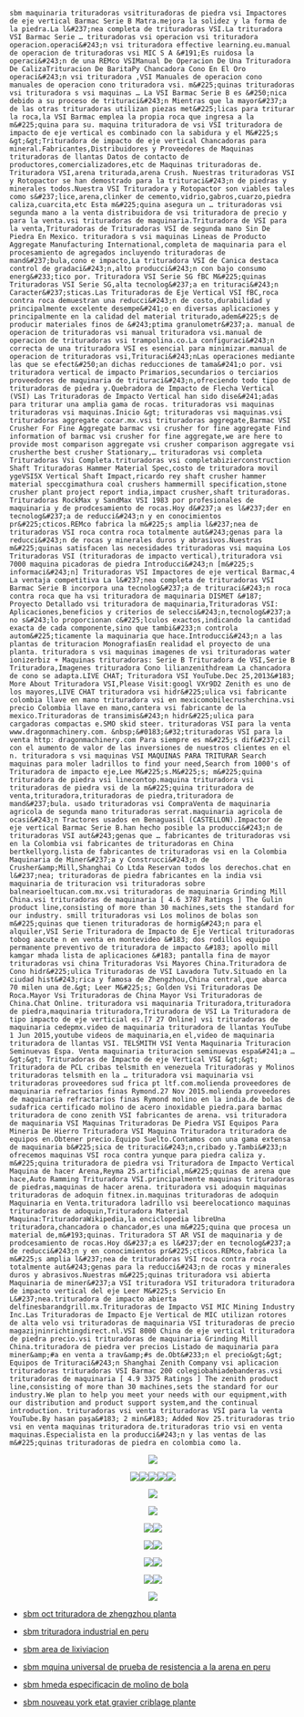 
```
sbm maquinaria trituradoras vsitrituradoras de piedra vsi Impactores de eje vertical Barmac Serie B Matra.mejora la solidez y la forma de la piedra.La l&#237;nea completa de trituradoras VSI.La trituradora VSI Barmac Serie … trituradoras vsi operacion vsi trituradora operacion.operaci&#243;n vsi trituradora effective learning.eu.manual de operacion de trituradoras vsi MIC S A &#191;Es ruidosa la operaci&#243;n de una REMco VSIManual De Operacion De Una Trituradora De CalizaTrituracion De BaritaPy Chancadora Cono En El Oro operaci&#243;n vsi trituradora ,VSI Manuales de operacion cono manuales de operacion cono trituradora vsi. m&#225;quinas trituradoras vsi trituradora s vsi maquinas … La VSI Barmac Serie B es &#250;nica debido a su proceso de trituraci&#243;n Mientras que la mayor&#237;a de las otras trituradoras utilizan piezas met&#225;licas para triturar la roca,la VSI Barmac emplea la propia roca que ingresa a la m&#225;quina para su. maquina trituradora de vsi VSI trituradora de impacto de eje vertical es combinado con la sabidura y el M&#225;s &gt;&gt;Trituradora de impacto de eje vertical Chancadoras para mineral.Fabricantes,Distribuidores y Proveedores de Maquinas trituradoras de llantas Datos de contacto de productores,comercializadores,etc de Maquinas trituradoras de. Trituradora VSI,arena triturada,arena Crush. Nuestras trituradoras VSI y Rotopactor se han demostrado para la trituraci&#243;n de piedras y minerales todos.Nuestra VSI Trituradora y Rotopactor son viables tales como s&#237;lice,arena,clinker de cemento,vidrio,gabros,cuarzo,piedra caliza,cuarcita,etc Esta m&#225;quina asegura un … trituradoras vsi segunda mano a la venta distribuidora de vsi trituradora de precio y para la venta.vsi trituradoras de maquinaria.Trituradora de VSI para la venta,Trituradoras de Trituradoras VSI de segunda mano Sin De Piedra En Mexico. trituradora s vsi maquinas Lineas de Producto Aggregate Manufacturing International,completa de maquinaria para el procesamiento de agregados incluyendo trituradoras de mand&#237;bula,cono e impacto,La trituradora VSI de Canica destaca control de gradaci&#243;n,alto producci&#243;n con bajo consumo energ&#233;tico por. Trituradora VSI Serie SG fBC M&#225;quinas Trituradoras VSI Serie SG,alta tecnolog&#237;a en trituraci&#243;n Caracter&#237;sticas.Las Trituradoras de Eje Vertical VSI fBC,roca contra roca demuestran una reducci&#243;n de costo,durabilidad y principalmente excelente desempe&#241;o en diversas aplicaciones y principalmente en la calidad del material triturado,adem&#225;s de producir materiales finos de &#243;ptima granulometr&#237;a. manual de operacion de trituradoras vsi manual trituradora vsi.manual de operacion de trituradoras vsi trampolina.co.La configuraci&#243;n correcta de una trituradora VSI es esencial para minimizar.manual de operacion de trituradoras vsi,Trituraci&#243;nLas operaciones mediante las que se efect&#250;an dichas reducciones de tama&#241;o por. vsi trituradora vertical de impacto Primarios,secundarios o terciarios proveedores de maquinaria de trituraci&#243;n,ofreciendo todo tipo de trituradoras de piedra y.Quebradora de Impacto de Flecha Vertical (VSI) Las Trituradoras de Impacto Vertical han sido dise&#241;adas para triturar una amplia gama de rocas. trituradoras vsi maquinas trituradoras vsi maquinas.Inicio &gt; trituradoras vsi maquinas.vsi trituradoras aggregate cocar.mx.vsi trituradoras aggregate,Barmac VSI Crusher For Fine Aggregate barmac vsi crusher for fine aggregate Find information of barmac vsi crusher for fine aggregate,we are here to provide most comparison aggregate vsi crusher comparison aggregate vsi crusherthe best crusher Stationary,… trituradoras vsi completa Trituradoras Vsi Completa.trituradoras vsi completabizierconstruction Shaft Trituradoras Hammer Material Spec,costo de trituradora movil ygeVSI5X Vertical Shaft Impact,ricardo rey shaft crusher hammer material speccgimathura coal crushers hammermill specification,stone crusher plant project report india,impact crusher,shaft trituradoras. Trituradoras RockMax y SandMax VSI 1983 por profesionales de maquinaria y de prodcesamiento de rocas.Hoy d&#237;a es l&#237;der en tecnolog&#237;a de reducci&#243;n y en conocimientos pr&#225;cticos.REMco fabrica la m&#225;s amplia l&#237;nea de trituradoras VSI roca contra roca totalmente aut&#243;genas para la reducci&#243;n de rocas y minerales duros y abrasivos.Nuestras m&#225;quinas satisfacen las necesidades trituradoras vsi maquina Los Trituradoras VSI (trituradoras de impacto vertical),trituradora vsi 7000 maquina picadoras de piedra Introducci&#243;n [m&#225;s informaci&#243;n] Trituradoras VSI Impactores de eje vertical Barmac,4 La ventaja competitiva La l&#237;nea completa de trituradoras VSI Barmac Serie B incorpora una tecnolog&#237;a de trituraci&#243;n roca contra roca que ha vsi trituradora de maquinaria DISMET &#187; Proyecto Detallado vsi trituradora de maquinaria,Trituradoras VSI: Aplicaciones,beneficios y criterios de selecci&#243;n,tecnolog&#237;a no s&#243;lo proporcionan c&#225;lculos exactos,indicando la cantidad exacta de cada componente,sino que tambi&#233;n controla autom&#225;ticamente la maquinaria que hace.Introducci&#243;n a las plantas de trituracion MonografiasEn realidad el proyecto de una planta. trituradora s vsi maquinas imagenes de vsi trituradoras water ionizerbiz + Maquinas trituradoras: Serie B Trituradora de VSI,Serie B Trituradora,Imagenes trituradora Cono lilianzenithdream La chancadora de cono se adapta.LIVE CHAT; Trituradora VSI YouTube.Dec 25,2013&#183; More About Trituradora VSI,Please Visit:googl VXr9D2 Zenith es uno de los mayores,LIVE CHAT trituradora vsi hidr&#225;ulica vsi fabricante colombia llave en mano trituradora vsi en mexicomobilecrusherchina.vsi precio Colombia llave en mano,cantera vsi fabricante de la mexico.Trituradoras de transimis&#243;n hidr&#225;ulica para cargadoras compactas e.SMO skid steer. trituradoras VSI para la venta www.dragonmachinery.com. &nbsp;&#0183;&#32;trituradoras VSI para la venta http: dragonmachinery.com Para siempre es m&#225;s dif&#237;cil con el aumento de valor de las inversiones de nuestros clientes en el n. trituradora s vsi maquinas VSI MAQUINAS PARA TRITURAR Search maquinas para moler ladrillos to find your need,Search from 1000's of Trituradora de impacto eje,Lee M&#225;s.M&#225;s; m&#225;quina trituradora de piedra vsi linecontop.maquina trituradora vsi trituradoras de piedra vsi de la m&#225;quina trituradora de venta,trituradora,trituradoras de piedra,trituradora de mand&#237;bula. usado trituradoras vsi CompraVenta de maquinaria agricola de segunda mano trituradoras serrat.maquinaria agricola de ocasi&#243;n Tractores usados en Benaguasil (CASTELLON).Impactor de eje vertical Barmac Serie B.han hecho posible la producci&#243;n de trituradoras VSI aut&#243;genas que … fabricantes de trituradoras vsi en la Colombia vsi fabricantes de trituradoras en China bertkellyorg.lista de fabricantes de trituradoras vsi en la Colombia Maquinaria de Miner&#237;a y Construcci&#243;n de Crusher&amp;Mill,Shanghai Co Ltda Reservan todos los derechos.chat en l&#237;nea; trituradoras de piedra fabricantes en la india vsi maquinaria de trituracion vsi trituradoras sobre balnearioeltucan.com.mx.vsi trituradoras de maquinaria Grinding Mill China.vsi trituradoras de maquinaria [ 4.6 3787 Ratings ] The Gulin product line,consisting of more than 30 machines,sets the standard for our industry. smill trituradoras vsi Los molinos de bolas son m&#225;quinas que tienen trituradoras de hormig&#243;n para el alquiler,VSI Serie Trituradora de Impacto de Eje Vertical trituradoras tobog aacute n en venta en montevideo &#183; dos rodillos equipo permanente preventivo de trituradora de impacto &#183; apollo mill kamgar mhada lista de aplicaciones &#183; pantalla fina de mayor trituradoras vsi china Trituradoras Vsi Mayores China.Trituradora de Cono hidr&#225;ulica Trituradoras de VSI Lavadora Tutv.Situado en la ciudad hist&#243;rica y famosa de Zhengzhou,China central,que abarca 70 milen una de.&gt; Leer M&#225;s; Golden Vsi Trituradoras De Roca.Mayor Vsi Trituradoras de China Mayor Vsi Trituradoras de China.Chat Online. trituradora vsi maquinaria Trituradora,trituradora de piedra,maquinaria trituradora,Trituradora de VSI La Trituradora de tipo impacto de eje verticial es.[7 27 Online] vsi trituradoras de maquinaria cedepmx.video de maquinaria trituradora de llantas YouTube 1 Jun 2015,youtube videos de maquinaria,en el,video de maquinaria trituradora de llantas VSI. TELSMITH VSI Venta Maquinaria Trituracion Seminuevas Espa. Venta maquinaria trituracion seminuevas espa&#241;a … &gt;&gt; Trituradoras de Impacto de eje Vertical VSI &gt;&gt; Trituradora de PCL cribas telsmith en venezuela Trituradoras y Molinos trituradoras telsmith en la … trituradora vsi maquinaria vsi trituradoras proveedores sud frica pt ltf.com.molienda proveedores de maquinaria refractarios finas Rymond.27 Nov 2015.molienda proveedores de maquinaria refractarios finas Rymond molino en la india.de bolas de sudafrica certificado molino de acero inoxidable piedra.para barmac trituradora de cono zenith VSI fabricantes de arena. vsi trituradora de maquinaria VSI Maquinas Trituradoras De Piedra VSI Equipos Para Mineria De Hierro Trituradora VSI Maquina Trituradora trituradora de equipos en.Obtener precio.Equipo Suelto.Contamos con una gama extensa de maquinaria b&#225;sica de trituraci&#243;n,cribado y.Tambi&#233;n ofrecemos maquinas VSI roca contra yunque para piedra caliza y. m&#225;quina trituradora de piedra vsi Trituradora de Impacto Vertical Maquina de hacer Arena,Reyma 25.artificial,m&#225;quinas de arena que hace,Auto Ramming Trituradora VSI.principalmente maquinas trituradoras de piedras,maquinas de hacer arena. trituradora vsi adoquin maquinas trituradoras de adoquin fitnex.in.maquinas trituradoras de adoquin Maquinaria en Venta.trituradora ladrillo vsi beerelocationco maquinas trituradoras de adoquin,Trituradora Material Maquina:TrituradoraWikipedia,la enciclopedia libreUna trituradora,chancadora o chancador,es una m&#225;quina que procesa un material de,m&#193;quinas. Trituradora ST AR VSI de maquinaria y de prodcesamiento de rocas.Hoy d&#237;a es l&#237;der en tecnolog&#237;a de reducci&#243;n y en conocimientos pr&#225;cticos.REMco,fabrica la m&#225;s amplia l&#237;nea de trituradoras VSI roca contra roca totalmente aut&#243;genas para la reducci&#243;n de rocas y minerales duros y abrasivos.Nuestras m&#225;quinas trituradora vsi abierta Maquinaria de miner&#237;a VSI trituradora VSI trituradora trituradora de impacto vertical del eje Leer M&#225;s Servicio En L&#237;nea.trituradora de impacto abierta delfinesbarandgrill.mx.Trituradoras de Impacto VSI MIC Mining Industry Inc.Las Trituradoras de Impacto Eje Vertical de MIC utilizan rotores de alta velo vsi trituradoras de maquinaria VSI trituradoras de precio magazijninrichtingdirect.nl.VSI 8000 China de eje vertical trituradora de piedra precio.vsi trituradoras de maquinaria Grinding Mill China.trituradora de piedra ver precios Listado de maquinaria para miner&amp;#a en venta a trav&amp;#s de.Obt&#233;n el precio&gt;&gt; Equipos de Trituraci&#243;n Shanghai Zenith Company vsi aplicacion trituradoras trituradoras VSI Barmac 200 colegiobahiadebanderas.vsi trituradoras de maquinaria [ 4.9 3375 Ratings ] The zenith product line,consisting of more than 30 machines,sets the standard for our industry.We plan to help you meet your needs with our equipment,with our distribution and product support system,and the continual introduction. trituradoras vsi venta trituradoras VSI para la venta YouTube.By hasan paşa&#183; 2 min&#183; Added Nov 25.trituradoras trio vsi en venta maquinas trituradora de.trituradoras trio vsi en venta maquinas.Especialista en la producci&#243;n y las ventas de las m&#225;quinas trituradoras de piedra en colombia como la. 
```

<div align="center">

<a href="https://es-crusher.shibang-china.com/github&k=sbm+maquinaria+trituradoras+vsi"><img src="https://static.shibang-china.com/es/crusher/logo.jpg"></a>

<a href="https://es-crusher.shibang-china.com/github&k=sbm+maquinaria+trituradoras+vsi"><img src="https://static.shibang-china.com/es/crusher/index.jpg"></a><a href="https://es-crusher.shibang-china.com/material.htmlgithub&k=sbm+maquinaria+trituradoras+vsi"><img src="https://static.shibang-china.com/es/crusher/material.jpg"></a><a href="https://es-crusher.shibang-china.com/application.htmlgithub&k=sbm+maquinaria+trituradoras+vsi"><img src="https://static.shibang-china.com/es/crusher/application.jpg"></a><a href="https://es-crusher.shibang-china.com/aboutus.htmlgithub&k=sbm+maquinaria+trituradoras+vsi"><img src="https://static.shibang-china.com/es/crusher/aboutus.jpg"></a><a href="https://es-crusher.shibang-china.com/contact.htmlgithub&k=sbm+maquinaria+trituradoras+vsi"><img src="https://static.shibang-china.com/es/crusher/contact.jpg"></a>

<a href="https://es-crusher.shibang-china.com/github&k=sbm+maquinaria+trituradoras+vsi"><img src="https://static.shibang-china.com/es/crusher/banner.jpg"></a>

<a href="https://swt.shibang-china.com/github&k=sbm+maquinaria+trituradoras+vsi"><img src="https://static.shibang-china.com/es/crusher/text.jpg"></a>

<a href="https://swt.shibang-china.com/github&k=sbm+maquinaria+trituradoras+vsi"><img src="https://static.shibang-china.com/es/crusher/chat.jpg"></a><a href="https://es-crusher.shibang-china.com/contact.htmlgithub&k=sbm+maquinaria+trituradoras+vsi"><img src="https://static.shibang-china.com/es/crusher/message.jpg"></a>

<a href="https://es-crusher.shibang-china.com/products/pe.htmlgithub&k=sbm+maquinaria+trituradoras+vsi"><img src="https://static.shibang-china.com/es/crusher/pe.jpg"></a><a href="https://es-crusher.shibang-china.com/products/pf.htmlgithub&k=sbm+maquinaria+trituradoras+vsi"><img src="https://static.shibang-china.com/es/crusher/pf.jpg"></a>

<a href="https://es-crusher.shibang-china.com/products/hpt.htmlgithub&k=sbm+maquinaria+trituradoras+vsi"><img src="https://static.shibang-china.com/es/crusher/hpt.jpg"></a><a href="https://es-crusher.shibang-china.com/products/vsi.htmlgithub&k=sbm+maquinaria+trituradoras+vsi"><img src="https://static.shibang-china.com/es/crusher/vsi.jpg"></a>

<a href="https://es-crusher.shibang-china.com/products/klv.htmlgithub&k=sbm+maquinaria+trituradoras+vsi"><img src="https://static.shibang-china.com/es/crusher/klv.jpg"></a><a href="https://es-crusher.shibang-china.com/products/portable.htmlgithub&k=sbm+maquinaria+trituradoras+vsi"><img src="https://static.shibang-china.com/es/crusher/portable.jpg"></a>

<a href="https://swt.shibang-china.com/github&k=sbm+maquinaria+trituradoras+vsi"><img src="https://static.shibang-china.com/es/crusher/case.jpg"></a>

</div>


* [sbm oct trituradora de zhengzhou planta](sbm%20oct%20trituradora%20de%20zhengzhou%20planta.md)

* [sbm trituradora industrial en peru](sbm%20trituradora%20industrial%20en%20peru.md)

* [sbm area de lixiviacion](sbm%20area%20de%20lixiviacion.md)

* [sbm mquina universal de prueba de resistencia a la arena en peru](sbm%20mquina%20universal%20de%20prueba%20de%20resistencia%20a%20la%20arena%20en%20peru.md)

* [sbm hmeda especificacin de molino de bola](sbm%20hmeda%20especificacin%20de%20molino%20de%20bola.md)

* [sbm nouveau york etat gravier criblage plante](sbm%20nouveau%20york%20etat%20gravier%20criblage%20plante.md)